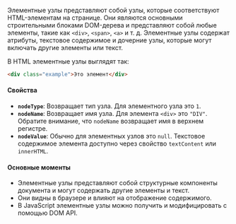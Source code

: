 Элементные узлы представляют собой узлы, которые соответствуют HTML-элементам на странице. Они являются основными строительными блоками DOM-дерева и представляют собой любые элементы, такие как `<div>`, `<span>`, `<a>` и т. д. Элементные узлы содержат атрибуты, текстовое содержимое и дочерние узлы, которые могут включать другие элементы или текст.

В HTML элементные узлы выглядят так:
```html
<div class="example">Это элемент</div>
```

#### Свойства

- **`nodeType`**: Возвращает тип узла. Для элементного узла это `1`.
- **`nodeName`**: Возвращает имя узла. Для элемента `<div>` это `"DIV"`. Обратите внимание, что `nodeName` возвращает имя в верхнем регистре.
- **`nodeValue`**: Обычно для элементных узлов это `null`. Текстовое содержимое элемента доступно через свойство `textContent` или `innerHTML`.

#### Основные моменты

- Элементные узлы представляют собой структурные компоненты документа и могут содержать другие элементы и текст.
- Они видны в браузере и влияют на отображение содержимого.
- В JavaScript элементные узлы можно получить и модифицировать с помощью DOM API.

